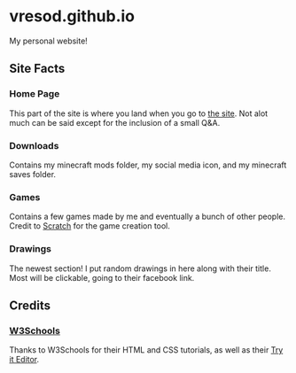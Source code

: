 
# vresod.github.io

My personal website!

## Site Facts

### Home Page

This part of the site is where you land when you go to [the site](https://vresod.github.io). Not alot much can be said except for the inclusion of a small Q&A.

### Downloads

Contains my minecraft mods folder, my social media icon, and my minecraft saves folder.

### Games

Contains a few games made by me and eventually a bunch of other people. Credit to [Scratch](https://scratch.mit.edu) for the game creation tool.

### Drawings

The newest section! I put random drawings in here along with their title. Most will be clickable, going to their facebook link.

## Credits

### [W3Schools](https://w3schools.com)

Thanks to W3Schools for their HTML and CSS tutorials, as well as their [Try it Editor](https://www.w3schools.com/code/tryit.asp?filename=FU8LPIM0L0QM).
